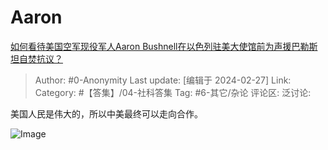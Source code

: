 # Aaron
[如何看待美国空军现役军人Aaron Bushnell在以色列驻美大使馆前为声援巴勒斯坦自焚抗议？](https://www.zhihu.com/question/645864475/answer/3410659211)

> Author: #0-Anonymity
> Last update: [编辑于 2024-02-27]
> Link:
> Category: #【答集】/04-社科答集 
> Tag: #6-其它/杂论 
> 评论区:
> 泛讨论:

美国人民是伟大的，所以中美最终可以走向合作。

![Image](https://pic1.zhimg.com/50/v2-1d6c677461a1778deffcc5f2cbf6c45e_720w.jpg?source=2c26e567)